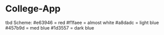 # College-App
tbd
Scheme:
#e63946 = red
#f1faee = almost white
#a8dadc = light blue
#457b9d = med blue
#1d3557 = dark blue


